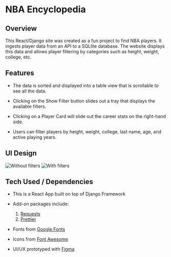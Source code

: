 # NBA Encyclopedia

## Overview

This React/Django site was created as a fun project to find NBA players. It ingests player data from an API to a SQLlite database. The website displays this data and allows player filtering by categories such as height, weight, college, etc.

## Features

- The data is sorted and displayed into a table view that is scrollable to see all the data.

- Clicking on the Show Filter button slides out a tray that displays the available filters.

- Clicking on a Player Card will slide out the career stats on the right-hand side.

- Users can filter players by height, weight, college, last name, age, and active playing years.

## UI Design

![Without filters](https://raw.githubusercontent.com/nsaigal/NBA-Encyclopedia-React-App/master/Desktop%20-%203.png)
![With filters](https://raw.githubusercontent.com/nsaigal/NBA-Encyclopedia-React-App/master/Desktop%20-%201.png)

## Tech Used / Dependencies

- This is a React App built on top of Django Framework

- Add-on packages include: <br>

  1. [Requests](https://www.npmjs.com/package/requests)
  2. [Prettier](https://www.npmjs.com/package/prettier)

- Fonts from [Google Fonts](https://fonts.google.com/)

- Icons from [Font Awesome](https://fontawesome.com/)

- UI/UX prototyped with [Figma](https://www.figma.com/)
